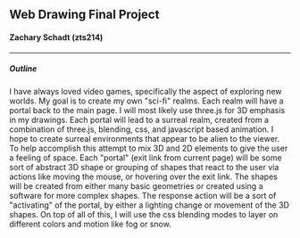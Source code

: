 ## Web Drawing Final Project
#### Zachary Schadt (zts214)

---

##### Outline

I have always loved video games, specifically the aspect of exploring new worlds.
My goal is to create my own "sci-fi" realms. Each realm will have a portal
back to the main page. I will most likely use three.js for 3D emphasis in my drawings.
Each portal will lead to a surreal realm,
created from a combination of three.js, blending, css, and javascript based animation.
I hope to create surreal environments that appear to be alien to the viewer. To help
accomplish this attempt to mix 3D and 2D elements to give the user a feeling of space. Each "portal"
(exit link from current page) will be some sort of abstract 3D shape or grouping of
shapes that react to the user via actions like moving the mouse, or hovering over
the exit link. The shapes will be created from either many basic geometries or
created using a software for more complex shapes. The response action will be a sort
of "activating" of the portal, by either a lighting change or movement of the 3D
shapes. On top of all of this, I will use the css blending modes to layer on different
colors and motion like fog or snow.
